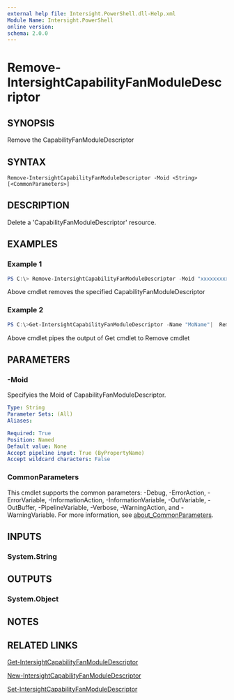 ```yaml
---
external help file: Intersight.PowerShell.dll-Help.xml
Module Name: Intersight.PowerShell
online version:
schema: 2.0.0
---
```


# Remove-IntersightCapabilityFanModuleDescriptor

## SYNOPSIS
Remove the CapabilityFanModuleDescriptor

## SYNTAX

```
Remove-IntersightCapabilityFanModuleDescriptor -Moid <String> [<CommonParameters>]
```

## DESCRIPTION
Delete a &apos;CapabilityFanModuleDescriptor&apos; resource.

## EXAMPLES

### Example 1
```powershell
PS C:\> Remove-IntersightCapabilityFanModuleDescriptor -Moid "xxxxxxxxxxxxxxxxxxxxxxxxxxx"
```
Above cmdlet removes the specified CapabilityFanModuleDescriptor 

### Example 2
```powershell
PS C:\>Get-IntersightCapabilityFanModuleDescriptor -Name "MoName"|  Remove-IntersightCapabilityFanModuleDescriptor
```
Above cmdlet pipes the output of Get cmdlet to Remove cmdlet

## PARAMETERS

### -Moid
Specifyies the Moid of CapabilityFanModuleDescriptor.

```yaml
Type: String
Parameter Sets: (All)
Aliases:

Required: True
Position: Named
Default value: None
Accept pipeline input: True (ByPropertyName)
Accept wildcard characters: False
```

### CommonParameters
This cmdlet supports the common parameters: -Debug, -ErrorAction, -ErrorVariable, -InformationAction, -InformationVariable, -OutVariable, -OutBuffer, -PipelineVariable, -Verbose, -WarningAction, and -WarningVariable. For more information, see [about_CommonParameters](http://go.microsoft.com/fwlink/?LinkID=113216).

## INPUTS

### System.String

## OUTPUTS

### System.Object
## NOTES

## RELATED LINKS

[Get-IntersightCapabilityFanModuleDescriptor](./Get-IntersightCapabilityFanModuleDescriptor.md)

[New-IntersightCapabilityFanModuleDescriptor](./New-IntersightCapabilityFanModuleDescriptor.md)

[Set-IntersightCapabilityFanModuleDescriptor](./Set-IntersightCapabilityFanModuleDescriptor.md)

